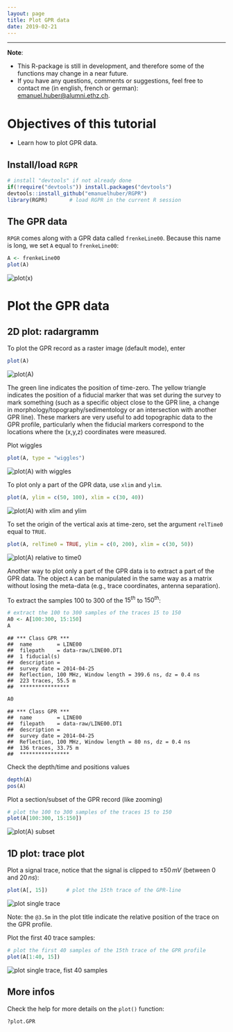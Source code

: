 ```yaml
---
layout: page
title: Plot GPR data
date: 2019-02-21
---
```


<!--
"/media/huber/Elements/UNIBAS/software/codeR/package_RGPR/RGPR-gh-pages/2014_04_25_frenke"
"G:/UNIBAS/software/codeR/package_RGPR/RGPR-gh-pages/2014_04_25_frenke"
-->

------------------------------------------------------------------------

**Note**:

-   This R-package is still in development, and therefore some of the functions may change in a near future.
-   If you have any questions, comments or suggestions, feel free to contact me (in english, french or german): <emanuel.huber@alumni.ethz.ch>.

Objectives of this tutorial
===========================

-   Learn how to plot GPR data.

Install/load `RGPR`
-------------------

``` r
# install "devtools" if not already done
if(!require("devtools")) install.packages("devtools")
devtools::install_github("emanuelhuber/RGPR")
library(RGPR)       # load RGPR in the current R session
```

The GPR data
------------

`RPGR` comes along with a GPR data called `frenkeLine00`. Because this name is long, we set `A` equal to `frenkeLine00`:

``` r
A <- frenkeLine00
plot(A)
```

![plot(x)](01_RGPR_tutorial_plot-GPR-data_tp_files/figure-markdown_github-tex_math_single_backslash/x-1.png)

Plot the GPR data
=================

2D plot: radargramm
-------------------

To plot the GPR record as a raster image (default mode), enter

``` r
plot(A)
```

![plot(A)](01_RGPR_tutorial_plot-GPR-data_tp_files/figure-markdown_github-tex_math_single_backslash/plot-1.png)

The green line indicates the position of time-zero. The yellow triangle indicates the position of a fiducial marker that was set during the survey to mark something (such as a specific object close to the GPR line, a change in morphology/topography/sedimentology or an intersection with another GPR line). These markers are very useful to add topographic data to the GPR profile, particularly when the fiducial markers correspond to the locations where the (x,y,z) coordinates were measured.

Plot wiggles

``` r
plot(A, type = "wiggles")
```

![plot(A) with wiggles](01_RGPR_tutorial_plot-GPR-data_tp_files/figure-markdown_github-tex_math_single_backslash/plot_wiggles-1.png)

To plot only a part of the GPR data, use `xlim` and `ylim`.

``` r
plot(A, ylim = c(50, 100), xlim = c(30, 40))
```

![plot(A) with xlim and ylim](01_RGPR_tutorial_plot-GPR-data_tp_files/figure-markdown_github-tex_math_single_backslash/plot_xlim_ylim-1.png)

To set the origin of the vertical axis at time-zero, set the argument `relTime0` equal to `TRUE`.

``` r
plot(A, relTime0 = TRUE, ylim = c(0, 200), xlim = c(30, 50))
```

![plot(A) relative to time0](01_RGPR_tutorial_plot-GPR-data_tp_files/figure-markdown_github-tex_math_single_backslash/relTime0-1.png)

Another way to plot only a part of the GPR data is to extract a part of the GPR data. The object `A` can be manipulated in the same way as a matrix without losing the meta-data (e.g., trace coordinates, antenna separation).

To extract the samples 100 to 300 of the $15^{th}$ to $150^{th}$:

``` r
# extract the 100 to 300 samples of the traces 15 to 150
A0 <- A[100:300, 15:150]
A
```

    ## *** Class GPR ***
    ##  name        = LINE00
    ##  filepath    = data-raw/LINE00.DT1
    ##  1 fiducial(s)
    ##  description =
    ##  survey date = 2014-04-25
    ##  Reflection, 100 MHz, Window length = 399.6 ns, dz = 0.4 ns
    ##  223 traces, 55.5 m
    ##  ****************

``` r
A0
```

    ## *** Class GPR ***
    ##  name        = LINE00
    ##  filepath    = data-raw/LINE00.DT1
    ##  description =
    ##  survey date = 2014-04-25
    ##  Reflection, 100 MHz, Window length = 80 ns, dz = 0.4 ns
    ##  136 traces, 33.75 m
    ##  ****************

Check the depth/time and positions values

``` r
depth(A)
pos(A)
```

Plot a section/subset of the GPR record (like zooming)

``` r
# plot the 100 to 300 samples of the traces 15 to 150
plot(A[100:300, 15:150])
```

![plot(A) subset](01_RGPR_tutorial_plot-GPR-data_tp_files/figure-markdown_github-tex_math_single_backslash/plot_subset-1.png)

1D plot: trace plot
-------------------

Plot a signal trace, notice that the signal is clipped to $\pm50\,mV$ (between $0$ and $20\,ns$):

``` r
plot(A[, 15])      # plot the 15th trace of the GPR-line
```

![plot single trace](01_RGPR_tutorial_plot-GPR-data_tp_files/figure-markdown_github-tex_math_single_backslash/plot1D-1.png)

Note: the `@3.5m` in the plot title indicate the relative position of the trace on the GPR profile.

Plot the first 40 trace samples:

``` r
# plot the first 40 samples of the 15th trace of the GPR profile
plot(A[1:40, 15])
```

![plot single trace, fist 40 samples](01_RGPR_tutorial_plot-GPR-data_tp_files/figure-markdown_github-tex_math_single_backslash/plot1D_subset-1.png)

More infos
----------

Check the help for more details on the `plot()` function:

``` r
?plot.GPR
```
